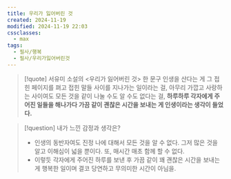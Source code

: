 ```yaml
---
title: 우리가 잃어버린 것
created: 2024-11-19
modified: 2024-11-19 22:03
cssclasses:
  - max
tags:
  - 필사/행복
  - 필사/우리가잃어버린것
---
```

> [!quote] 서유미 소설의 <우리가 잃어버린 것> 한 문구
> 인생을 산다는 게 그 접힌 페이지를 펴고 접힌 말들 사이를 지나가는 일이라는 걸, 아무리 가깝고 사랑하는 사이여도 모든 것을 같이 나눌 수도 알 수도 없다는 걸, **하루하루 각자에게 주어진 일들을 해나가다 가끔 같이 괜찮은 시간을 보내는 게 인생이라는 생각이 들었다.**

> [!question] 내가 느낀 감정과 생각은?
> - 인생의 동반자여도 진정 나에 대해서 모든 것을 알 수 없다. 그저 많은 것을 알고 이해심이 넓을 뿐이다. 또, 매시간 매초 함께 할 수 없다. 
> - 이렇듯 각자에게 주어진 하루를 보낸 후 가끔 같이 꽤 괜찮은 시간을 보내는 게 행복한 일이며 결코 당연하고 무의미한 시간이 아님을.
